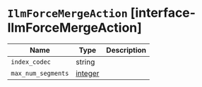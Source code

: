 # `IlmForceMergeAction` [interface-IlmForceMergeAction]

| Name | Type | Description |
| - | - | - |
| `index_codec` | string | &nbsp; |
| `max_num_segments` | [integer](./integer.md) | &nbsp; |
